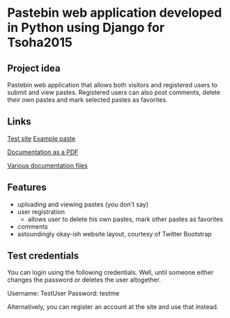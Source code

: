 Pastebin web application developed in Python using Django for Tsoha2015
===

Project idea
--
Pastebin web application that allows both visitors and registered users to submit and view pastes. Registered users can
also post comments, delete their own pastes and mark selected pastes as favorites.

Links
--
[Test site](http://pastesite.matoking.com)
[Example paste](http://pastesite.matoking.com/rWBz9nQX/)

[Documentation as a PDF](https://github.com/Matoking/pastebin-django/blob/master/doc/documentation.pdf)

[Various documentation files](https://github.com/Matoking/pastebin-django/blob/master/doc)

Features
--
- uploading and viewing pastes (you don't say)
- user registration
	* allows user to delete his own pastes, mark other pastes as favorites
- comments
- astoundingly okay-ish website layout, courtesy of Twitter Bootstrap

Test credentials
--
You can login using the following credentials. Well, until someone either changes the password or deletes the user altogether.

Username: TestUser
Password: testme

Alternatively, you can register an account at the site and use that instead.
